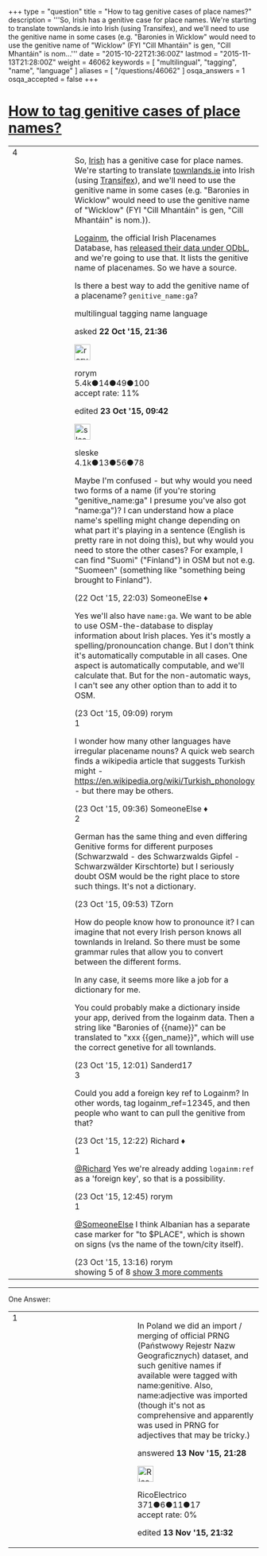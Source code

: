 +++
type = "question"
title = "How to tag genitive cases of place names?"
description = '''So, Irish has a genitive case for place names. We&#x27;re starting to translate townlands.ie into Irish (using Transifex), and we&#x27;ll need to use the genitive name in some cases (e.g. &quot;Baronies in Wicklow&quot; would need to use the genitive name of &quot;Wicklow&quot; (FYI &quot;Cill Mhantáin&quot; is gen, &quot;Cill Mhantáin&quot; is nom...'''
date = "2015-10-22T21:36:00Z"
lastmod = "2015-11-13T21:28:00Z"
weight = 46062
keywords = [ "multilingual", "tagging", "name", "language" ]
aliases = [ "/questions/46062" ]
osqa_answers = 1
osqa_accepted = false
+++

<div class="headNormal">

# [How to tag genitive cases of place names?](/questions/46062/how-to-tag-genitive-cases-of-place-names)

</div>

<div id="main-body">

<div id="askform">

<table id="question-table" style="width:100%;">
<colgroup>
<col style="width: 50%" />
<col style="width: 50%" />
</colgroup>
<tbody>
<tr>
<td style="width: 30px; vertical-align: top"><div class="vote-buttons">
<span id="post-46062-upvote" class="ajax-command post-vote up" rel="nofollow" title="I like this post (click again to cancel)"> </span>
<div id="post-46062-score" class="post-score" title="current number of votes">
4
</div>
<span id="post-46062-downvote" class="ajax-command post-vote down" rel="nofollow" title="I dont like this post (click again to cancel)"> </span> <span id="favorite-mark" class="ajax-command favorite-mark" rel="nofollow" title="mark/unmark this question as favorite (click again to cancel)"> </span>
<div id="favorite-count" class="favorite-count">
&#10;</div>
</div></td>
<td><div id="item-right">
<div class="question-body">
<p>So, <a href="https://en.wikipedia.org/wiki/Irish_language">Irish</a> has a genitive case for place names. We're starting to translate <a href="http://www.townlands.ie/">townlands.ie</a> into Irish (using <a href="https://www.transifex.com/openstreetmap/irish-townlands/">Transifex</a>), and we'll need to use the genitive name in some cases (e.g. "Baronies in Wicklow" would need to use the genitive name of "Wicklow" (FYI "Cill Mhantáin" is gen, "Cill Mhantáin" is nom.)).</p>
<p><a href="http://www.logainm.ie/">Logainm</a>, the official Irish Placenames Database, has <a href="http://www.logainm.ie/en/inf/proj-xml">released their data under ODbL</a>, and we're going to use that. It lists the genitive name of placenames. So we have a source.</p>
<p>Is there a best way to add the genitive name of a placename? <code>genitive_name:ga</code>?</p>
</div>
<div id="question-tags" class="tags-container tags">
<span class="post-tag tag-link-multilingual" rel="tag" title="see questions tagged &#39;multilingual&#39;">multilingual</span> <span class="post-tag tag-link-tagging" rel="tag" title="see questions tagged &#39;tagging&#39;">tagging</span> <span class="post-tag tag-link-name" rel="tag" title="see questions tagged &#39;name&#39;">name</span> <span class="post-tag tag-link-language" rel="tag" title="see questions tagged &#39;language&#39;">language</span>
</div>
<div id="question-controls" class="post-controls">
&#10;</div>
<div class="post-update-info-container">
<div class="post-update-info post-update-info-user">
<p>asked <strong>22 Oct '15, 21:36</strong></p>
<img src="https://secure.gravatar.com/avatar/16e12e337f6edc3750681492656097ed?s=32&amp;d=identicon&amp;r=g" class="gravatar" width="32" height="32" alt="rorym&#39;s gravatar image" />
<p><span>rorym</span><br />
<span class="score" title="5358 reputation points"><span>5.4k</span></span><span title="14 badges"><span class="badge1">●</span><span class="badgecount">14</span></span><span title="49 badges"><span class="silver">●</span><span class="badgecount">49</span></span><span title="100 badges"><span class="bronze">●</span><span class="badgecount">100</span></span><br />
<span class="accept_rate" title="Rate of the user&#39;s accepted answers">accept rate:</span> <span title="rorym has 18 accepted answers">11%</span></p>
</div>
<div class="post-update-info post-update-info-edited">
<p><span> edited <strong>23 Oct '15, 09:42</strong> </span></p>
<img src="https://secure.gravatar.com/avatar/6c2dd6a39d3f38f1bb47a8c1fe8325e2?s=32&amp;d=identicon&amp;r=g" class="gravatar" width="32" height="32" alt="sleske&#39;s gravatar image" />
<p><span>sleske</span><br />
<span class="score" title="4090 reputation points"><span>4.1k</span></span><span title="13 badges"><span class="badge1">●</span><span class="badgecount">13</span></span><span title="56 badges"><span class="silver">●</span><span class="badgecount">56</span></span><span title="78 badges"><span class="bronze">●</span><span class="badgecount">78</span></span></p>
</div>
</div>
<div id="comments-container-46062" class="comments-container">
<span id="46063"></span>
<div id="comment-46063" class="comment not_top_scorer">
<div id="post-46063-score" class="comment-score">
&#10;</div>
<div class="comment-text">
<p>Maybe I'm confused - but why would you need two forms of a name (if you're storing "genitive_name:ga" I presume you've also got "name:ga")? I can understand how a place name's spelling might change depending on what part it's playing in a sentence (English is pretty rare in not doing this), but why would you need to store the other cases? For example, I can find "Suomi" ("Finland") in OSM but not e.g. "Suomeen" (something like "something being brought to Finland").</p>
</div>
<div id="comment-46063-info" class="comment-info">
<span class="comment-age">(22 Oct '15, 22:03)</span> <span class="comment-user userinfo">SomeoneElse ♦</span>
</div>
</div>
<span id="46065"></span>
<div id="comment-46065" class="comment not_top_scorer">
<div id="post-46065-score" class="comment-score">
&#10;</div>
<div class="comment-text">
<p>Yes we'll also have <code>name:ga</code>. We want to be able to use OSM-the-database to display information about Irish places. Yes it's mostly a spelling/pronouncation change. But I don't think it's automatically computable in all cases. One aspect is automatically computable, and we'll calculate that. But for the non-automatic ways, I can't see any other option than to add it to OSM.</p>
</div>
<div id="comment-46065-info" class="comment-info">
<span class="comment-age">(23 Oct '15, 09:09)</span> <span class="comment-user userinfo">rorym</span>
</div>
</div>
<span id="46069"></span>
<div id="comment-46069" class="comment">
<div id="post-46069-score" class="comment-score">
1
</div>
<div class="comment-text">
<p>I wonder how many other languages have irregular placename nouns? A quick web search finds a wikipedia article that suggests Turkish might - <a href="https://en.wikipedia.org/wiki/Turkish_phonology">https://en.wikipedia.org/wiki/Turkish_phonology</a> - but there may be others.</p>
</div>
<div id="comment-46069-info" class="comment-info">
<span class="comment-age">(23 Oct '15, 09:36)</span> <span class="comment-user userinfo">SomeoneElse ♦</span>
</div>
</div>
<span id="46072"></span>
<div id="comment-46072" class="comment">
<div id="post-46072-score" class="comment-score">
2
</div>
<div class="comment-text">
<p>German has the same thing and even differing Genitive forms for different purposes (Schwarzwald - des Schwarzwalds Gipfel - Schwarzwälder Kirschtorte) but I seriously doubt OSM would be the right place to store such things. It's not a dictionary.</p>
</div>
<div id="comment-46072-info" class="comment-info">
<span class="comment-age">(23 Oct '15, 09:53)</span> <span class="comment-user userinfo">TZorn</span>
</div>
</div>
<span id="46076"></span>
<div id="comment-46076" class="comment not_top_scorer">
<div id="post-46076-score" class="comment-score">
&#10;</div>
<div class="comment-text">
<p>How do people know how to pronounce it? I can imagine that not every Irish person knows all townlands in Ireland. So there must be some grammar rules that allow you to convert between the different forms.</p>
<p>In any case, it seems more like a job for a dictionary for me.</p>
<p>You could probably make a dictionary inside your app, derived from the logainm data. Then a string like "Baronies of {{name}}" can be translated to "xxx {{gen_name}}", which will use the correct genetive for all townlands.</p>
</div>
<div id="comment-46076-info" class="comment-info">
<span class="comment-age">(23 Oct '15, 12:01)</span> <span class="comment-user userinfo">Sanderd17</span>
</div>
</div>
<span id="46078"></span>
<div id="comment-46078" class="comment">
<div id="post-46078-score" class="comment-score">
3
</div>
<div class="comment-text">
<p>Could you add a foreign key ref to Logainm? In other words, tag logainm_ref=12345, and then people who want to can pull the genitive from that?</p>
</div>
<div id="comment-46078-info" class="comment-info">
<span class="comment-age">(23 Oct '15, 12:22)</span> <span class="comment-user userinfo">Richard ♦</span>
</div>
</div>
<span id="46079"></span>
<div id="comment-46079" class="comment">
<div id="post-46079-score" class="comment-score">
1
</div>
<div class="comment-text">
<p><a href="https://help.openstreetmap.org/users/5/richard">@Richard</a> Yes we're already adding <code>logainm:ref</code> as a 'foreign key', so that is a possibility.</p>
</div>
<div id="comment-46079-info" class="comment-info">
<span class="comment-age">(23 Oct '15, 12:45)</span> <span class="comment-user userinfo">rorym</span>
</div>
</div>
<span id="46080"></span>
<div id="comment-46080" class="comment">
<div id="post-46080-score" class="comment-score">
1
</div>
<div class="comment-text">
<p><a href="https://help.openstreetmap.org/users/387/someoneelse">@SomeoneElse</a> I think Albanian has a separate case marker for "to $PLACE", which is shown on signs (vs the name of the town/city itself).</p>
</div>
<div id="comment-46080-info" class="comment-info">
<span class="comment-age">(23 Oct '15, 13:16)</span> <span class="comment-user userinfo">rorym</span>
</div>
</div>
</div>
<div id="comment-tools-46062" class="comment-tools">
<span class="comments-showing"> showing 5 of 8 </span> <a href="#" class="show-all-comments-link">show 3 more comments</a>
</div>
<div class="clear">
&#10;</div>
<div id="comment-46062-form-container" class="comment-form-container">
&#10;</div>
<div class="clear">
&#10;</div>
</div></td>
</tr>
</tbody>
</table>

------------------------------------------------------------------------

<div class="tabBar">

<span id="sort-top"></span>

<div class="headQuestions">

One Answer:

</div>

</div>

<span id="46572"></span>

<div id="answer-container-46572" class="answer">

<table style="width:100%;">
<colgroup>
<col style="width: 50%" />
<col style="width: 50%" />
</colgroup>
<tbody>
<tr>
<td style="width: 30px; vertical-align: top"><div class="vote-buttons">
<span id="post-46572-upvote" class="ajax-command post-vote up" rel="nofollow" title="I like this post (click again to cancel)"> </span>
<div id="post-46572-score" class="post-score" title="current number of votes">
1
</div>
<span id="post-46572-downvote" class="ajax-command post-vote down" rel="nofollow" title="I dont like this post (click again to cancel)"> </span>
</div></td>
<td><div class="item-right">
<div class="answer-body">
<p>In Poland we did an import / merging of official PRNG (Państwowy Rejestr Nazw Geograficznych) dataset, and such genitive names if available were tagged with name:genitive. Also, name:adjective was imported (though it's not as comprehensive and apparently was used in PRNG for adjectives that may be tricky.)</p>
</div>
<div class="answer-controls post-controls">
&#10;</div>
<div class="post-update-info-container">
<div class="post-update-info post-update-info-user">
<p>answered <strong>13 Nov '15, 21:28</strong></p>
<img src="https://secure.gravatar.com/avatar/b68bcf9f1c4a7921aeee1bb35b0e2784?s=32&amp;d=identicon&amp;r=g" class="gravatar" width="32" height="32" alt="RicoElectrico&#39;s gravatar image" />
<p><span>RicoElectrico</span><br />
<span class="score" title="371 reputation points">371</span><span title="6 badges"><span class="badge1">●</span><span class="badgecount">6</span></span><span title="11 badges"><span class="silver">●</span><span class="badgecount">11</span></span><span title="17 badges"><span class="bronze">●</span><span class="badgecount">17</span></span><br />
<span class="accept_rate" title="Rate of the user&#39;s accepted answers">accept rate:</span> <span title="RicoElectrico has no accepted answers">0%</span></p>
</div>
<div class="post-update-info post-update-info-edited">
<p><span> edited <strong>13 Nov '15, 21:32</strong> </span></p>
</div>
</div>
<div id="comments-container-46572" class="comments-container">
&#10;</div>
<div id="comment-tools-46572" class="comment-tools">
&#10;</div>
<div class="clear">
&#10;</div>
<div id="comment-46572-form-container" class="comment-form-container">
&#10;</div>
<div class="clear">
&#10;</div>
</div></td>
</tr>
</tbody>
</table>

</div>

<div class="paginator-container-left">

</div>

</div>

</div>

